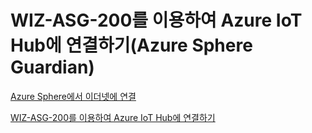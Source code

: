 # WIZ-ASG-200를 이용하여 Azure IoT Hub에 연결하기(Azure Sphere Guardian)

[Azure Sphere에서 이더넷에 연결](https://docs.microsoft.com/ko-kr/azure-sphere/network/connect-ethernet)

[WIZ-ASG-200를 이용하여 Azure IoT Hub에 연결하기](https://docs.microsoft.com/ko-kr/azure-sphere/app-development/use-azure-iot)
